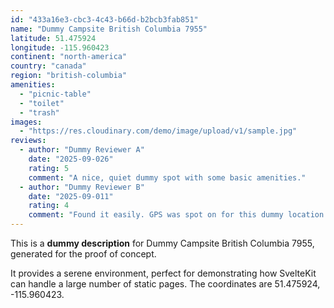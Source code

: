 ```yaml
---
id: "433a16e3-cbc3-4c43-b66d-b2bcb3fab851"
name: "Dummy Campsite British Columbia 7955"
latitude: 51.475924
longitude: -115.960423
continent: "north-america"
country: "canada"
region: "british-columbia"
amenities:
  - "picnic-table"
  - "toilet"
  - "trash"
images:
  - "https://res.cloudinary.com/demo/image/upload/v1/sample.jpg"
reviews:
  - author: "Dummy Reviewer A"
    date: "2025-09-026"
    rating: 5
    comment: "A nice, quiet dummy spot with some basic amenities."
  - author: "Dummy Reviewer B"
    date: "2025-09-011"
    rating: 4
    comment: "Found it easily. GPS was spot on for this dummy location."
---
```


This is a **dummy description** for Dummy Campsite British Columbia 7955, generated for the proof of concept.

It provides a serene environment, perfect for demonstrating how SvelteKit can handle a large number of static pages. The coordinates are 51.475924, -115.960423.
